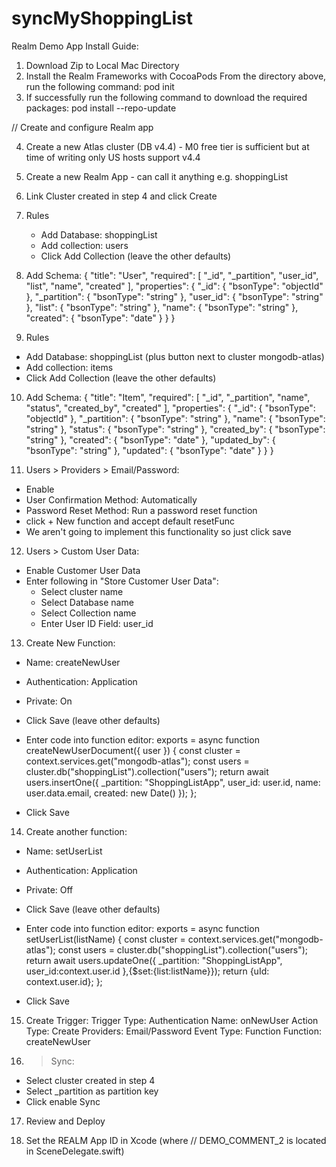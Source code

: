 # syncMyShoppingList

Realm Demo App Install Guide:

1. Download Zip to Local Mac Directory
2. Install the Realm Frameworks with CocoaPods
    From the directory above, run the following command:
        pod init
3. If successfully run the following command to download the required packages:
        pod install --repo-update


// Create and configure Realm app

4. Create a new Atlas cluster (DB v4.4) - M0 free tier is sufficient but at time of writing only US hosts support v4.4
5. Create a new Realm App - can call it anything e.g. shoppingList
6. Link Cluster created in step 4 and click Create

7. Rules 
    - Add Database: shoppingList
    - Add collection: users
    - Click Add Collection (leave the other defaults)
8. Add Schema:
{ 
  "title": "User",
  "required": [
    "_id",
    "_partition",
    "user_id",
    "list",
    "name",
    "created"
  ],
  "properties": {
    "_id": {
      "bsonType": "objectId"
    },
    "_partition": {
      "bsonType": "string"
    },
    "user_id": {
      "bsonType": "string"
    },
    "list": {
      "bsonType": "string"
    },
    "name": {
      "bsonType": "string"
    },
    "created": {
      "bsonType": "date"
    }
  }
}

9. Rules 
- Add Database: shoppingList (plus button next to cluster mongodb-atlas)
- Add collection: items
- Click Add Collection (leave the other defaults)

10. Add Schema:
{
  "title": "Item",
  "required": [
    "_id",
    "_partition",
    "name",
    "status",
    "created_by",
    "created"
  ],
  "properties": {
    "_id": {
      "bsonType": "objectId"
    },
    "_partition": {
      "bsonType": "string"
    },
    "name": {
      "bsonType": "string"
    },
    "status": {
      "bsonType": "string"
    },
    "created_by": {
      "bsonType": "string"
    },
    "created": {
      "bsonType": "date"
    },
    "updated_by": {
      "bsonType": "string"
    },
    "updated": {
      "bsonType": "date"
    }
  }
}

11. Users > Providers > Email/Password:
- Enable
- User Confirmation Method: Automatically
- Password Reset Method: Run a password reset function
- click + New function and accept default resetFunc 
- We aren't going to implement this functionality so just click save

12. Users > Custom User Data:
- Enable Customer User Data
- Enter following in "Store Customer User Data":
  + Select cluster name
  + Select Database name
  + Select Collection name
  + Enter User ID Field: user_id

13. Create New Function:
- Name: createNewUser
- Authentication: Application
- Private: On
- Click Save (leave other defaults)

- Enter code into function editor:
exports = async function createNewUserDocument({ user }) {
  const cluster = context.services.get("mongodb-atlas");
  const users = cluster.db("shoppingList").collection("users");
  return await users.insertOne({
    _partition: "ShoppingListApp",
    user_id: user.id,
    name: user.data.email,
    created: new Date()
  });
};

- Click Save

14. Create another function:
- Name: setUserList
- Authentication: Application
- Private: Off
- Click Save (leave other defaults)

- Enter code into function editor:
exports = async function setUserList(listName) {
  const cluster = context.services.get("mongodb-atlas");
  const users = cluster.db("shoppingList").collection("users");
  return await users.updateOne({
    _partition: "ShoppingListApp",
    user_id:context.user.id
  },{$set:{list:listName}});
   return {uId: context.user.id};
};

- Click Save

15. Create Trigger:
Trigger Type: Authentication
Name: onNewUser
Action Type: Create 
Providers: Email/Password
Event Type: Function
Function: createNewUser

16. > Sync:
- Select cluster created in step 4
- Select _partition as partition key
- Click enable Sync 

17. Review and Deploy

18. Set the REALM App ID in Xcode (where // DEMO_COMMENT_2 is located in SceneDelegate.swift)
